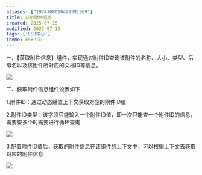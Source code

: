 ```yaml
---
aliases: ["1974168010499391969"]
title: 获取附件信息
created: 2025-07-15
modified: 2025-07-15
tags: ['ESB中心']
theme: ESB中心
---
```


一、【获取附件信息】组件，实现通过附件ID查询该附件的名称、大小、类型、后缀名以及该附件所对应的文档ID等信息。

![](db432f6c0936615e22e5fa92eb464253.jpg)

二、获取附件信息组件设置如下：

1.附件ID：通过动态赋值上下文获取对应的附件ID值

2.附件ID类型：该字段只能输入一个附件ID值，即一次只能查一个附件ID的信息，需要查多个时需要进行循环查询

![](b33a285c79e84b8aa630e38bbd3b9f0d.jpg)

3.配置附件ID值后，获取的附件信息在该组件的上下文中，可以根据上下文去获取对应的附件信息

![](da8a44597ebaa8185579c9eee7a88681.jpg)